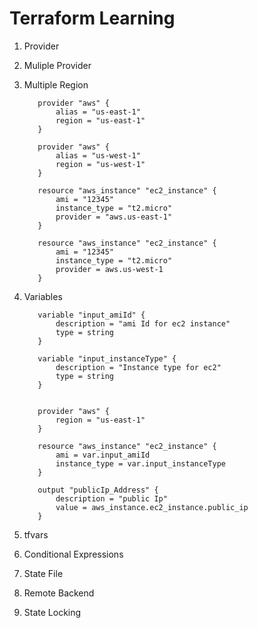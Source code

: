 # Terraform Learning

1. Provider
2. Muliple Provider
3. Multiple Region

          provider "aws" {
              alias = "us-east-1"
              region = "us-east-1"
          }
          
          provider "aws" {
              alias = "us-west-1"
              region = "us-west-1"
          }
          
          resource "aws_instance" "ec2_instance" {
              ami = "12345"
              instance_type = "t2.micro"
              provider = "aws.us-east-1"
          }
          
          resource "aws_instance" "ec2_instance" {
              ami = "12345"
              instance_type = "t2.micro"
              provider = aws.us-west-1
          }


5. Variables

          variable "input_amiId" {
              description = "ami Id for ec2 instance"
              type = string
          }
          
          variable "input_instanceType" {
              description = "Instance type for ec2"
              type = string
          }
          
          
          provider "aws" {
              region = "us-east-1"
          }
          
          resource "aws_instance" "ec2_instance" {
              ami = var.input_amiId
              instance_type = var.input_instanceType
          }
          
          output "publicIp_Address" {
              description = "public Ip"
              value = aws_instance.ec2_instance.public_ip
          }

6. tfvars
7. Conditional Expressions
8. State File
9. Remote Backend
10. State Locking
